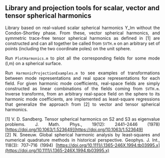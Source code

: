 ## Library and projection tools for scalar, vector and tensor spherical harmonics

<div style="text-align: justify">

Library based on real-valued scalar spherical harmonics Y_lm without the Condon-Shortley phase. 
From these, vector spherical harmonics, and symmetric trace-free tensor 
spherical harmonics as defined in [1] are constructed and can all together be called from `SVTH.m`
on an arbitrary set of points (including the two coordinate poles) on the unit sphere. 

Run `PlotHarmonics.m` to plot all the corresponding fields for some mode (l,m) on a spherical surface.

Run `HarmonicProjectionExamples.m` to see examples of transformations between mode representations
and real space representations for each field. For given harmonic mode coefficients, real-space fields
are simply constructed as linear combinations of the fields coming from `SVTH.m`. Inverse transforms, from an
arbitrary real-space field on the sphere to its harmonic mode coefficients, are implemented as least-square regressions that
generalize the approach from [2] to vector and tensor spherical harmonics.


[1] V. D. Sandberg. Tensor spherical harmonics on S2 and S3 as eigenvalue problems. J. Math. Phys., 19(12): 2441–2446 (1978) [https://doi.org/10.1063/1.523649](https://doi.org/10.1063/1.523649) <br>
[2] N. Sneeuw. Global spherical harmonic analysis by least-squares and numerical quadrature methods in historical perspective. Geophys. J. Int., 118(3): 707–716 (1994) [https://doi.org/10.1111/j.1365-246X.1994.tb03995.x](https://doi.org/10.1111/j.1365-246X.1994.tb03995.x)

</div>

